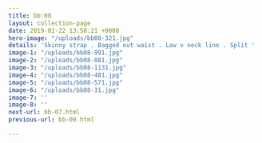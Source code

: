 ```yaml
---
title: bb:08
layout: collection-page
date: 2019-02-22 13:58:21 +0000
hero-image: "/uploads/bb08-321.jpg"
details: 'Skinny strap . Bagged out waist . Low v neck line . Split '
image-1: "/uploads/bb08-991.jpg"
image-2: "/uploads/bb08-881.jpg"
image-3: "/uploads/bb08-1131.jpg"
image-4: "/uploads/bb08-481.jpg"
image-5: "/uploads/bb08-571.jpg"
image-6: "/uploads/bb08-31.jpg"
image-7: ''
image-8: ''
next-url: bb-07.html
previous-url: bb-09.html

---
```

